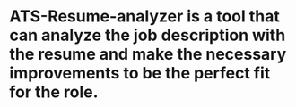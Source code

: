 # ATS-Resume-analyzer is a tool that can analyze the job description with the resume and make the necessary improvements to be the perfect fit for the role. 
